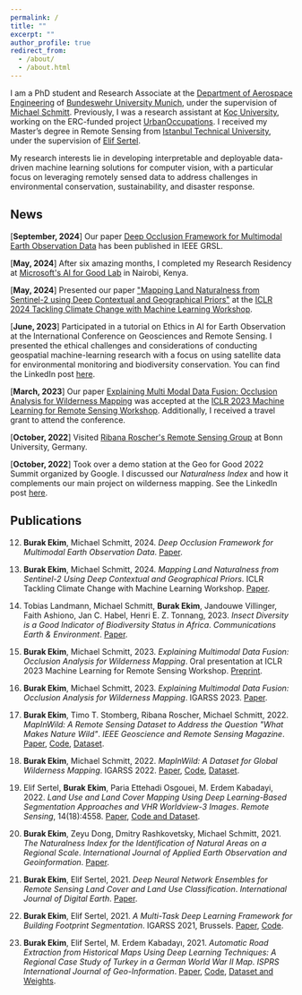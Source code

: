 ```yaml
---
permalink: /
title: ""
excerpt: ""
author_profile: true
redirect_from: 
  - /about/
  - /about.html
---
```


I am a PhD student and Research Associate at the [Department of Aerospace Engineering](https://www.unibw.de/lrt) of [Bundeswehr University Munich](https://www.unibw.de/home), under the supervision of [Michael Schmitt](https://schmitt-muc.github.io/). Previously, I was a research assistant at [Koç University](https://www.ku.edu.tr/en/), working on the ERC-funded project [UrbanOccupations](https://urbanoccupations.ku.edu.tr/). I received my Master’s degree in Remote Sensing from [Istanbul Technical University](https://www.itu.edu.tr/en), under the supervision of [Elif Sertel](https://web.itu.edu.tr/~sertele/).

My research interests lie in developing interpretable and deployable data-driven machine learning solutions for computer vision, with a particular focus on leveraging remotely sensed data to address challenges in environmental conservation, sustainability, and disaster response.

## News

[**September, 2024**] Our paper [Deep Occlusion Framework for Multimodal Earth Observation Data](https://ieeexplore.ieee.org/document/10680581) has been published in IEEE GRSL.

[**May, 2024**] After six amazing months, I completed my Research Residency at [Microsoft's AI for Good Lab](https://www.microsoft.com/en-us/research/group/ai-for-good-research-lab/) in Nairobi, Kenya.

[**May, 2024**] Presented our paper ["Mapping Land Naturalness from Sentinel-2 using Deep Contextual and Geographical Priors"](https://arxiv.org/abs/2406.19302) at the [ICLR 2024 Tackling Climate Change with Machine Learning Workshop](https://www.climatechange.ai/events/iclr2024).

[**June, 2023**] Participated in a tutorial on Ethics in AI for Earth Observation at the International Conference on Geosciences and Remote Sensing. I presented the ethical challenges and considerations of conducting geospatial machine-learning research with a focus on using satellite data for environmental monitoring and biodiversity conservation. You can find the LinkedIn post [here](https://www.linkedin.com/embed/feed/update/urn:li:share:7088108532616568832).

[**March, 2023**] Our paper [Explaining Multi Modal Data Fusion: Occlusion Analysis for Wilderness Mapping](https://arxiv.org/abs/2304.02407) was accepted at the [ICLR 2023 Machine Learning for Remote Sensing Workshop](https://nasaharvest.github.io/ml-for-remote-sensing/iclr2023/#travel-support). Additionally, I received a travel grant to attend the conference.

[**October, 2022**] Visited [Ribana Roscher's Remote Sensing Group](http://rs.ipb.uni-bonn.de/people/) at Bonn University, Germany.

[**October, 2022**] Took over a demo station at the Geo for Good 2022 Summit organized by Google. I discussed our _Naturalness Index_ and how it complements our main project on wilderness mapping. See the LinkedIn post [here](https://www.linkedin.com/posts/burakekim_wild-wilderness-naturalness-activity-6983534299677356032-6A7v?utm_source=li_share).

<!-- 
[**August, 2022**] I presented our study "Towards an Automatic, Satellite-Based Mapping of Wilderness Areas" at ForestST 2022 in Berlin.

[**June, 2022**] I presented our work "MapInWild: A Dataset for Global Wilderness Mapping" at IGARSS 2022. You can find my related LinkedIn post [here](https://www.linkedin.com/posts/burakekim_wilderness-explainablemachinelarning-enviromentalmonitoring-activity-6955923794850893824-MWq1?utm_source=linkedin_share).

[**January, 2022**] [2021 Best M.Sc. Thesis Award]: My master's thesis, titled "Land Cover and Land Use Classification of Multi-Modal High-Resolution Satellite Images Using a Multi-Task Deep Learning Approach," received first prize in the IEEE GRSS Turkey Master Thesis Competition. You can watch my talk [here](https://www.youtube.com/watch?v=KznDYXoMdjQ) and view the competition announcement [here](https://grssturkey.org//tez-yarismasi) (in Turkish).

[**July, 2021**] I presented our work "A Multi-Task Deep Learning Framework for Building Footprint Segmentation" at IGARSS 2021.

[**October, 2020**] The SPOT-7 and TerraSAR-X images used in my M.Sc. thesis were delivered by [AIRBUS](https://www.airbus.com/) and the [German Aerospace Center (DLR)](https://www.dlr.de/EN/Home/home_node.html) after positive evaluation of scientific proposals.

[**July, 2020**] My M.Sc. thesis was awarded by [The Scientific and Technological Research Council of Turkey](https://www.tubitak.gov.tr/en) under the 2210/C Scholarship Program in the Priority Fields in Science and Technology. You can read more about my thesis and related posts [here](https://www.linkedin.com/feed/update/urn:li:activity:6817060928564015104/).
!--> 

## Publications

12. **Burak Ekim**, Michael Schmitt, 2024. *Deep Occlusion Framework for Multimodal Earth Observation Data*. [Paper](https://ieeexplore.ieee.org/document/10680581).

11. **Burak Ekim**, Michael Schmitt, 2024. *Mapping Land Naturalness from Sentinel-2 Using Deep Contextual and Geographical Priors*. ICLR Tackling Climate Change with Machine Learning Workshop. [Paper](https://arxiv.org/abs/2406.19302).

10. Tobias Landmann, Michael Schmitt, **Burak Ekim**, Jandouwe Villinger, Faith Ashiono, Jan C. Habel, Henri E. Z. Tonnang, 2023. *Insect Diversity is a Good Indicator of Biodiversity Status in Africa*. *Communications Earth & Environment*. [Paper](https://www.nature.com/articles/s43247-023-00896-1).

9. **Burak Ekim**, Michael Schmitt, 2023. *Explaining Multimodal Data Fusion: Occlusion Analysis for Wilderness Mapping*. Oral presentation at ICLR 2023 Machine Learning for Remote Sensing Workshop. [Preprint](https://arxiv.org/pdf/2304.02407.pdf).

8. **Burak Ekim**, Michael Schmitt, 2023. *Explaining Multimodal Data Fusion: Occlusion Analysis for Wilderness Mapping*. IGARSS 2023. [Paper](https://ieeexplore.ieee.org/document/10283349).

7. **Burak Ekim**, Timo T. Stomberg, Ribana Roscher, Michael Schmitt, 2022. *MapInWild: A Remote Sensing Dataset to Address the Question "What Makes Nature Wild"*. *IEEE Geoscience and Remote Sensing Magazine*. [Paper](https://ieeexplore.ieee.org/document/10089830?source=authoralert), [Code](https://github.com/burakekim/MapInWild), [Dataset](https://dataverse.harvard.edu/dataverse/mapinwild).

6. **Burak Ekim**, Michael Schmitt, 2022. *MapInWild: A Dataset for Global Wilderness Mapping*. IGARSS 2022. [Paper](https://ieeexplore.ieee.org/document/9883217), [Code](https://github.com/burakekim/MapInWild), [Dataset](https://dataverse.harvard.edu/dataverse/mapinwild).

5. Elif Sertel, **Burak Ekim**, Paria Ettehadi Osgouei, M. Erdem Kabadayi, 2022. *Land Use and Land Cover Mapping Using Deep Learning-Based Segmentation Approaches and VHR Worldview-3 Images*. *Remote Sensing*, 14(18):4558. [Paper](https://doi.org/10.3390/rs14184558), [Code and Dataset](https://github.com/burakekim/LULCMapping-WV3images-CORINE-DLMethods).

4. **Burak Ekim**, Zeyu Dong, Dmitry Rashkovetsky, Michael Schmitt, 2021. *The Naturalness Index for the Identification of Natural Areas on a Regional Scale*. *International Journal of Applied Earth Observation and Geoinformation*. [Paper](https://www.sciencedirect.com/science/article/pii/S0303243421003299).

3. **Burak Ekim**, Elif Sertel, 2021. *Deep Neural Network Ensembles for Remote Sensing Land Cover and Land Use Classification*. *International Journal of Digital Earth*. [Paper](https://www.tandfonline.com/doi/full/10.1080/17538947.2021.1980125).

2. **Burak Ekim**, Elif Sertel, 2021. *A Multi-Task Deep Learning Framework for Building Footprint Segmentation*. IGARSS 2021, Brussels. [Paper](https://ieeexplore.ieee.org/document/9554766), [Code](https://github.com/burakekim/MTL_homoscedastic_SRB).

1. **Burak Ekim**, Elif Sertel, M. Erdem Kabadayı, 2021. *Automatic Road Extraction from Historical Maps Using Deep Learning Techniques: A Regional Case Study of Turkey in a German World War II Map*. *ISPRS International Journal of Geo-Information*. [Paper](https://www.mdpi.com/2220-9964/10/8/492), [Code](https://github.com/UrbanOccupationsOETR/Automatic-Road-Extraction-from-Historical-Maps-using-Deep-Learning-Techniques), [Dataset and Weights](https://urbanoccupations.ku.edu.tr/historical-road-types-for-turkey-1940s/).

<script type="text/javascript" style="height:10px; width:10px" id="clustrmaps" src="//clustrmaps.com/map_v2.js?d=9kmrPH6U4ucC9bOOYr5mKNmBfa0zVBRvBzSgE0Wv9nY&cl=ffffff&w=a"></script>

